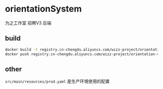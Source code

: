 # orientationSystem

为之工作室 招聘V3 后端

## build

```sh
docker build -t registry.cn-chengdu.aliyuncs.com/wizz-project/orientation-system-be -f Dockerfile_cn .
docker push registry.cn-chengdu.aliyuncs.com/wizz-project/orientation-system-be
```

## other

`src/main/resources/prod.yaml` 是生产环境使用的配置
